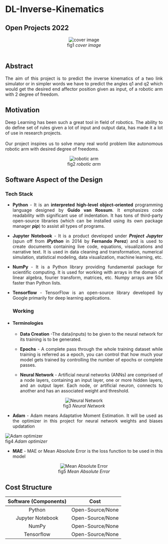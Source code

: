 # DL-Inverse-Kinematics
## Open Projects 2022

<p align = "center">
<img src = "https://github.com/zeus2x7/DL-Inverse-kinematics/blob/main/images/webapp3.png" alt = "cover image">
<br>fig1 <i>cover image</i> <br></br>


## Abstract
<p align = "justify">The aim of this project is to predict the inverse kinematics of a two link simulator or in 
simpler words we have to predict the angles q1 and q2 which would get the desired end affector position given as input, of a robotic arm with 2 degree of freedom.  </p>

## Motivation
<p align = "justify">Deep Learning has been such a great tool in field of robotics. The ability to do define set of rules given a lot of input and output data, 
has made it a lot of use in research projects.
<br></br>
Our project inspires us to solve many real world problem like autonomous robotic arm with desired degree of freedoms.
</p>

<p align = "center">
<img src = "https://github.com/zeus2x7/DL-Inverse-kinematics/blob/main/images/robotic%20arm.jpg" alt = "robotic arm">
<br>fig2 <i>robotic arm</i></p>

## Software Aspect of the Design
### Tech Stack
* <p align = "justify"><b>Python</b> - It is an <b>interpreted high-level object-oriented</b> programming language designed by <b>Guido van Rossum</b>. It emphasizes code readability with significant use of indentation. It has tons of third-party open-source libraries (which can be installed using its own package manager <b><i>pip</i></b>) to assist all types of programs.</p>
* <p align = "justify"><b>Jupyter Notebook</b> - It is a product developed under <b><i>Project Jupyter</i></b> (spun off from <b><i>IPython</i></b> in 2014 by <b>Fernando Perez</b>) and is used to create documents containing live code, equations, visualizations and narrative text. It is used in data cleaning and transformation, numerical simulation, statistical modeling, data visualization, machine learning, etc.</p>
* <p align = "justify"><b>NumPy</b> - It is a Python library providing fundamental package for scientific computing. It is used for working with arrays in the domain of linear algebra, fourier transform, matrices, etc. Numpy arrays are 50x faster than Python lists.</p>
* <p align = "justify"><b>Tensorflow</b> - TensorFlow is an open-source library developed by Google primarily for deep learning applications. 
  
  ### Working
* #### Terminologies
  * <p align = "justify"><b>Data Creation</b> -The data(inputs) to be given to the neural network for its training is to be generated.</p>
  * <p align = "justify"><b>Epochs</b> - A complete pass through the whole training dataset while training is referred as a epoch, you can control that how much your model gets trained by controlling the number of epochs or complete passes.</p>
  * <p align = "justify"><b>Neural Network</b> - Artificial neural networks (ANNs) are comprised of a node layers, containing an input layer, one or more hidden layers, and an output layer. Each node, or artificial neuron, connects to another and has an associated weight and threshold.</p>
 <p align = "center">
  <img src = "https://github.com/zeus2x7/DL-Inverse-kinematics/blob/main/images/neural%20network.png" alt = "Neural Network"><br>fig3 <i>Neural Network</i></p>

  * <p align = "justify"><b>Adam</b> - Adam means Adaptative Moment Estimation. It will be used as the optimizer in this project for neural network weights and biases updatation </p>
  <img src = "https://github.com/zeus2x7/DL-Inverse-kinematics/blob/main/images/adam%20optimizer.png" alt = "Adam optimizer"><br>fig4 <i>Adam optimizer</i></p>
  * <p align = "justify"><b>MAE</b> - MAE or Mean Absolute Error is the loss function to be used in this model</p>
  <p align = "center">
  <img src = "https://github.com/zeus2x7/DL-Inverse-kinematics/blob/main/images/MAE%20loss%20function.png" alt = "Mean Absolute Error"><br>fig5 <i>Mean Absolute Error</i></p>


## Cost Structure
| Software (Components) | Cost |
|:---------------------:|:----:|
| Python | Open-Source/None |
| Jupyter Notebook | Open-Source/None |
| NumPy | Open-Source/None |
| Tensorflow | Open-Source/None |


